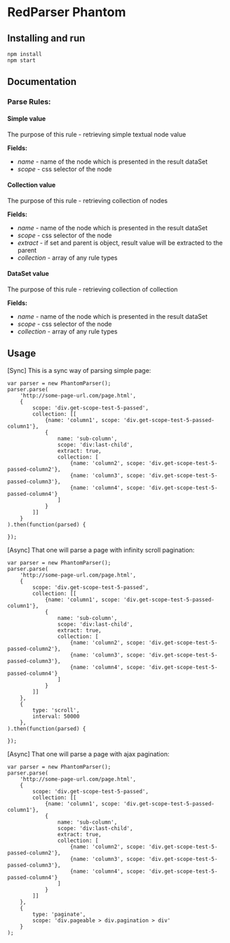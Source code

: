 # RedParser Phantom

## Installing and run

```
npm install
npm start
```

## Documentation

### Parse Rules:

#### Simple value

The purpose of this rule - retrieving simple textual node value

**Fields:**

* *name* - name of the node which is presented in the result dataSet
* *scope* - css selector of the node

#### Collection value

The purpose of this rule - retrieving collection of nodes

**Fields:**

* *name* - name of the node which is presented in the result dataSet
* *scope* - css selector of the node
* *extract* - if set and parent is object, result value will be extracted to the parent
* *collection* - array of any rule types

#### DataSet value

The purpose of this rule - retrieving collection of collection

**Fields:**

* *name* - name of the node which is presented in the result dataSet
* *scope* - css selector of the node
* *collection* - array of any rule types

## Usage

[Sync] This is a sync way of parsing simple page:

```
var parser = new PhantomParser();
parser.parse(
    'http://some-page-url.com/page.html',
    {
        scope: 'div.get-scope-test-5-passed',
        collection: [[
            {name: 'column1', scope: 'div.get-scope-test-5-passed-column1'},
            {
                name: 'sub-column',
                scope: 'div:last-child',
                extract: true,
                collection: [
                    {name: 'column2', scope: 'div.get-scope-test-5-passed-column2'},
                    {name: 'column3', scope: 'div.get-scope-test-5-passed-column3'},
                    {name: 'column4', scope: 'div.get-scope-test-5-passed-column4'}
                ]
            }
        ]]
    }
).then(function(parsed) {

});
```

[Async] That one will parse a page with infinity scroll pagination:

```
var parser = new PhantomParser();
parser.parse(
    'http://some-page-url.com/page.html',
    {
        scope: 'div.get-scope-test-5-passed',
        collection: [[
            {name: 'column1', scope: 'div.get-scope-test-5-passed-column1'},
            {
                name: 'sub-column',
                scope: 'div:last-child',
                extract: true,
                collection: [
                    {name: 'column2', scope: 'div.get-scope-test-5-passed-column2'},
                    {name: 'column3', scope: 'div.get-scope-test-5-passed-column3'},
                    {name: 'column4', scope: 'div.get-scope-test-5-passed-column4'}
                ]
            }
        ]]
    },
    {
        type: 'scroll',
        interval: 50000
    },
).then(function(parsed) {
    
});
```

[Async] That one will parse a page with ajax pagination:

```
var parser = new PhantomParser();
parser.parse(
    'http://some-page-url.com/page.html',
    {
        scope: 'div.get-scope-test-5-passed',
        collection: [[
            {name: 'column1', scope: 'div.get-scope-test-5-passed-column1'},
            {
                name: 'sub-column',
                scope: 'div:last-child',
                extract: true,
                collection: [
                    {name: 'column2', scope: 'div.get-scope-test-5-passed-column2'},
                    {name: 'column3', scope: 'div.get-scope-test-5-passed-column3'},
                    {name: 'column4', scope: 'div.get-scope-test-5-passed-column4'}
                ]
            }
        ]]
    },
    {
        type: 'paginate',
        scope: 'div.pageable > div.pagination > div'
    }
);
```